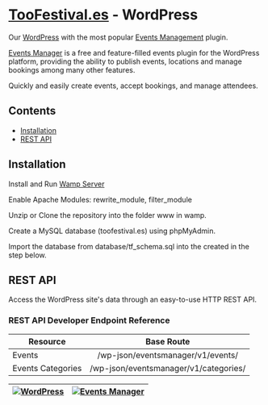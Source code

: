 # [TooFestival.es](http://toofestival.es/) - WordPress

Our [WordPress](https://wordpress.org/) with the most popular [Events Management](http://wp-events-plugin.com/) plugin.

[Events Manager](http://wp-events-plugin.com/)  is a free and feature-filled events plugin for the WordPress platform, providing the ability to publish events, locations and manage bookings among many other features.

Quickly and easily create events, accept bookings, and manage attendees.

## Contents
- [Installation](#installation)
- [REST API](#rest-api)

## Installation

Install and Run [Wamp Server](http://www.wampserver.com/en/)

Enable Apache Modules:  rewrite_module, filter_module

Unzip or Clone the repository into the folder www in wamp.

Create a MySQL database (toofestival.es) using phpMyAdmin.

Import the database from database/tf_schema.sql into the created in the step below. 


## REST API

Access the WordPress site's data through an easy-to-use HTTP REST API.

### REST API Developer Endpoint Reference

|   Resource        |  Base Route                            |
| ----------------- |:--------------------------------------:|
| Events	          | /wp-json/eventsmanager/v1/events/      |
| Events Categories | /wp-json/eventsmanager/v1/categories/  |



|[![WordPress](https://3vdesignmedia.com/wp-content/uploads/2015/09/wordpress-logo1.png "WordPress")](https://wordpress.org/)|[![Events Manager](http://d1mkunav5pg7l3.cloudfront.net/wp-content/themes/wp-events-plugin/images/logo-header.png "Events Manager")](http://wp-events-plugin.com/)|
| ------------- |:-------------:|
